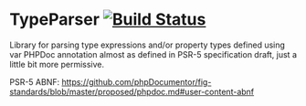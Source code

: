 # TypeParser [![Build Status](https://api.travis-ci.org/vaniocz/TypeParser.svg?branch=master)](https://travis-ci.org/vaniocz/TypeParser)

Library for parsing type expressions and/or property types defined using var PHPDoc annotation almost as defined in PSR-5 specification draft, just a little bit more permissive.

PSR-5 ABNF: https://github.com/phpDocumentor/fig-standards/blob/master/proposed/phpdoc.md#user-content-abnf
